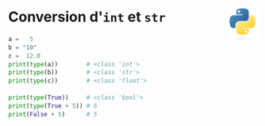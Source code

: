 # **Conversion d'`int` et `str`**<a href="../../../../"><img align="right" src="../../../../assets/Python-logo-notext.svg" alt="Python" height="64px"></a>
<!-- C'est le seul moyen de savoir son type -->
```py
a =   5
b = "10"
c =  12.0
print(type(a))        # <class 'int'>
print(type(b))        # <class 'str'>
print(type(c))        # <class 'float'>

print(type(True))     # <class 'bool'>
print(type(True + 5)) # 6
print(False + 5)      # 5
```